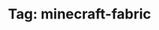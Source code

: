 ---
layout: tagindex
title: "Tag: minecraft-fabric"
tag: minecraft-fabric
description: Minecraft Fabric is a modding API for Minecraft. It features a lightweight loader and a powerful API based on Mixins.
---